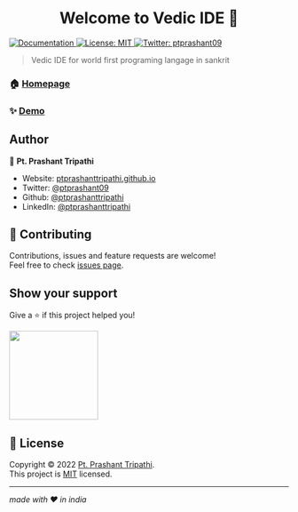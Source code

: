 <h1 align="center">Welcome to Vedic IDE 👋</h1>
<p>
  <a href="https://vedic-lang.github.io" target="_blank">
    <img alt="Documentation" src="https://img.shields.io/badge/documentation-yes-brightgreen.svg" />
  </a>
  <a href="https://github.com/vedic-lang/vedic-ide/blob/main/LICENSE" target="_blank">
    <img alt="License: MIT" src="https://img.shields.io/badge/License-MIT-yellow.svg" />
  </a>
  <a href="https://twitter.com/ptprashant09" target="_blank">
    <img alt="Twitter: ptprashant09" src="https://img.shields.io/twitter/follow/ptprashant09.svg?style=social" />
  </a>
</p>

> Vedic IDE for world first programing langage in sankrit

### 🏠 [Homepage](https://vedic-lang.github.io/vedic-ide)

### ✨ [Demo](https://vedic-lang.github.io/vedic-ide)

## Author

👤 **Pt. Prashant Tripathi**

* Website: [ptprashanttripathi.github.io](https://ptprashanttripathi.github.io)
* Twitter: [@ptprashant09](https://twitter.com/ptprashant09)
* Github: [@ptprashanttripathi](https://github.com/ptprashanttripathi)
* LinkedIn: [@ptprashanttripathi](https://linkedin.com/in/ptprashanttripathi)

## 🤝 Contributing

Contributions, issues and feature requests are welcome!<br />Feel free to check [issues page](https://github.com/vedic-lang/vedic-ide/issues). 

## Show your support

Give a ⭐️ if this project helped you!

<a href="https://www.patreon.com/ptprashanttripathi">
  <img src="https://c5.patreon.com/external/logo/become_a_patron_button@2x.png" width="160">
</a>

## 📝 License

Copyright © 2022 [Pt. Prashant Tripathi](https://github.com/ptprashanttripathi).<br />
This project is [MIT](https://github.com/vedic-lang/vedic-ide/blob/main/LICENSE) licensed.

***
_made with ❤️ in india_
